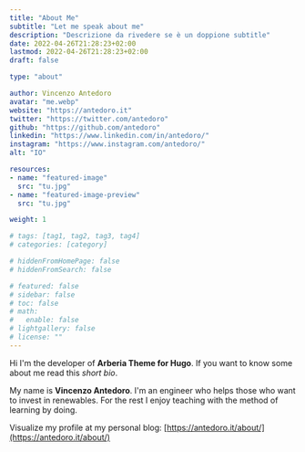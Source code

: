 ```yaml
---
title: "About Me"
subtitle: "Let me speak about me"
description: "Descrizione da rivedere se è un doppione subtitle"
date: 2022-04-26T21:28:23+02:00
lastmod: 2022-04-26T21:28:23+02:00
draft: false

type: "about"

author: Vincenzo Antedoro
avatar: "me.webp"
website: "https://antedoro.it"
twitter: "https://twitter.com/antedoro"
github: "https://github.com/antedoro"
linkedin: "https://www.linkedin.com/in/antedoro/"
instagram: "https://www.instagram.com/antedoro/"
alt: "IO"

resources:
- name: "featured-image"
  src: "tu.jpg"
- name: "featured-image-preview"
  src: "tu.jpg"

weight: 1

# tags: [tag1, tag2, tag3, tag4]
# categories: [category]

# hiddenFromHomePage: false
# hiddenFromSearch: false

# featured: false
# sidebar: false
# toc: false
# math:
#   enable: false
# lightgallery: false
# license: ""
---
```


Hi I'm the developer of **Arberia Theme for Hugo**. If you want to know some about me read this _short bio_.

My name is **Vincenzo Antedoro**. I'm an engineer who helps those who want to invest in renewables. For the rest I enjoy teaching with the method of learning by doing.

Visualize my profile at my personal blog: [https://antedoro.it/about/](https://antedoro.it/about/)
